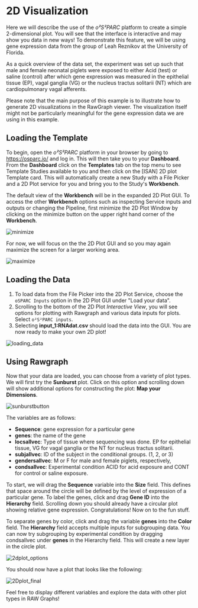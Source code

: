 # 2D Visualization

Here we will describe the use of the *o²S²PARC* platform to create a simple 2-dimensional plot. You will see that the interface is interactive and may show you data in new ways! To demonstrate this feature, we will be using gene expression data from the group of Leah Reznikov at the University of Florida.

As a quick overview of the data set, the experiment was set up such that male and female neonatal piglets were exposed to either Acid (test) or saline (control) after which gene expression was measured in the epithelial tissue (EP), vagal ganglia (VG) or the nucleus tractus solitarii (NT) which are cardiopulmonary vagal afferents.

Please note that the main purpose of this example is to illustrate how to generate 2D visualizations in the RawGraph viewer. The visualization itself might not be particularly meaningful for the gene expression data we are using in this example.

## Loading the Template

To begin, open the *o²S²PARC* platform in your browser by going to https://osparc.io/ and log in. This will then take you to your **Dashboard**. From the **Dashboard** click on the **Templates** tab on the top menu to see Template Studies available to you and then click on the [ISAN] 2D plot Template card. This will automatically create a new Study with a File Picker and a 2D Plot service for you and bring you to the Study's **Workbench**.

The default view of the **Workbench** will be in the expanded 2D Plot GUI. To access the other **Workbench** options such as inspecting Service inputs and outputs or changing the Pipeline, first minimize the 2D Plot Window by clicking on the minimize button on the upper right hand corner of the **Workbench**.

![minimize](https://user-images.githubusercontent.com/28002886/153834101-ed179672-6c23-440f-ac0b-971426f16e39.png ':size=225') 

For now, we will focus on the the 2D Plot GUI and so you may again maximize the screen for a larger working area. 

![maximize](https://user-images.githubusercontent.com/28002886/153836316-63384637-45f1-4417-aeed-e2f305e53668.png ':size=500')

## Loading the Data

<!-- Double-click on File Picker which will bring you to the file selection menu. Expanding __My Data__ you should be able to see the folder __simcore.s3__. Selecting this, click on “Add file(s)” to add the provided ```RNAdat.csv``` file.

After the window refreshes, select through the directory tree:

My Data -> simcor.s3 -> PlotAdventure -> File Picker

![plot2d_tree](https://user-images.githubusercontent.com/32800795/61495276-cbd01880-a9b8-11e9-8b3b-5bc44584df8d.JPG ':size=550%')

Here you should see your uploaded file ```RNAdat.csv```. Double click to select it and it should now be visible on the file name field of the File Picker Service.

![Picture2](https://user-images.githubusercontent.com/32800795/61495315-f6ba6c80-a9b8-11e9-8801-af928997d566.png ':size=550%')

Now double-click on the 2D Plotter which will bring you to the plot settings. To link the file into the input of the 2D Plotter, drag the ```RNAdat.csv``` file from the File Picker window to the first input in the 2D plot settings.

![linking_input](https://user-images.githubusercontent.com/32800795/61495333-0afe6980-a9b9-11e9-87f3-f8e620dacdd3.gif) -->
1. To load data from the File Picker into the 2D Plot Service, choose the ```oSPARC Inputs``` option in the 2D Plot GUI under "Load your data". 
2. Scrolling to the bottom of the 2D Plot *Interactive View*, you will see options for plotting with Rawgraph and various data inputs for plots. Select ```o²S²PARC inputs```.
3. Selecting __input_1:RNAdat.csv__ should load the data into the GUI. You are now ready to make your own 2D plot!

![loading_data](https://user-images.githubusercontent.com/32800795/61495334-0afe6980-a9b9-11e9-9f24-ebd7020ed956.gif)

## Using Rawgraph

Now that your data are loaded, you can choose from a variety of plot types. We will first try the __Sunburst__ plot. Click on this option and scrolling down will show additional options for constructing the plot: __Map your Dimensions__.

![sunburstbutton](https://user-images.githubusercontent.com/32800795/61495378-2bc6bf00-a9b9-11e9-8e29-9f9e0b4e561d.JPG)

The variables are as follows:

* **Sequence**: gene expression for a particular gene
* **genes**: the name of the gene
* **locsallvec**: Type of tissue where sequencing was done. EP for epithelial tissue, VG for vagal ganglia or the NT for nucleus tractus solitarii.
* **subjallvec**: ID of the subject in the conditional groups. (1, 2, or 3)
* **gendersallvec**: M or F for male and female piglets, respectively,
* **condsallvec**: Experimental condition ACID for acid exposure and CONT for control or saline exposure.

To start, we will drag the __Sequence__ variable into the __Size__ field. This defines that space around the circle will be defined by the level of expression of a particular gene. To label the genes, click and drag __Gene ID__ into the __Hierarchy__ field. Scrolling down you should already have a circular plot showing relative gene expression. Congratulations! Now on to the fun stuff.

To separate genes by color, click and drag the variable __genes__ into the __Color__ field. The __Hierarchy__ field accepts multiple inputs for subgrouping data.  You can now try subgrouping by experimental condition by dragging condsallvec under __genes__ in the Hierarchy field. This will create a new layer in the circle plot.

![2dplot_options](https://user-images.githubusercontent.com/32800795/61495379-2c5f5580-a9b9-11e9-99b6-6f7acc755de5.JPG)

You should now have a plot that looks like the following:

![2Dplot_final](https://user-images.githubusercontent.com/32800795/61584878-ceb14180-ab4f-11e9-90f3-d4c2199d23be.JPG ':size=550%')

Feel free to display different variables and explore the data with other plot types in RAW Graphs!
